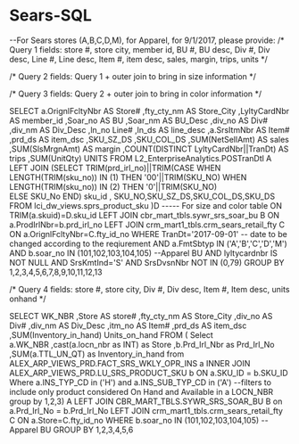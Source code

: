 # Sears-SQL
--For Sears stores (A,B,C,D,M), for Apparel, for 9/1/2017, please provide:
/*
Query 1 fields:
store #, store city, member id, BU #, BU desc, Div #, Div desc, Line #, Line desc, Item #, item desc, sales, margin, trips, units
*/

/*
Query 2 fields:
Query 1 + outer join to bring in size information
*/

/*
Query 3 fields:
Query 2 + outer join to bring in color information
*/

SELECT 
a.OrignlFcltyNbr AS Store#
,fty_cty_nm AS Store_City 
,LyltyCardNbr AS member_id 
,Soar_no AS BU
,Soar_nm AS BU_Desc
,div_no AS Div#
,div_nm AS Div_Desc
,ln_no Line#
,ln_ds AS line_desc
,a.SrsItmNbr AS Item#
,prd_ds AS item_dsc
,SKU_SZ_DS
,SKU_COL_DS
,SUM(NetSellAmt) AS sales
,SUM(SlsMrgnAmt) AS margin 
,COUNT(DISTINCT LyltyCardNbr||TranDt) AS trips
,SUM(UnitQty) UNITS 
FROM L2_EnterpriseAnalytics.POSTranDtl A 
LEFT JOIN (SELECT TRIM(prd_irl_no)||TRIM(CASE WHEN LENGTH(TRIM(sku_no)) IN (1) THEN '00'||TRIM(SKU_NO) 
                                              WHEN LENGTH(TRIM(sku_no)) IN (2) THEN '0'||TRIM(SKU_NO)  
                                              ELSE SKU_No END) sku_id 
	   , SKU_NO,SKU_SZ_DS,SKU_COL_DS,SKU_DS FROM   lci_dw_views.sprs_product_sku )D    ----- For size and color table
ON TRIM(a.skuid)=D.sku_id
LEFT JOIN cbr_mart_tbls.sywr_srs_soar_bu B ON a.ProdIrlNbr=b.prd_irl_no
LEFT JOIN crm_mart1_tbls.crm_sears_retail_fty C ON a.OrignlFcltyNbr=C.fty_id_no
WHERE TranDt='2017-09-01' -- date to be changed according to the reqiurement
AND a.FmtSbtyp IN ('A','B','C','D','M')
AND b.soar_no  IN (101,102,103,104,105) --Apparel BU
AND lyltycardnbr IS NOT NULL
AND SrsKmtInd='S'
AND SrsDvsnNbr NOT IN (0,79)
GROUP BY 1,2,3,4,5,6,7,8,9,10,11,12,13



/*
Query 4 fields:
store #, store city, Div #, Div desc, Item #, Item desc, units onhand
*/

SELECT 
 WK_NBR
,Store AS store#
,fty_cty_nm AS Store_City 
,div_no AS Div#
,div_nm AS Div_Desc
,itm_no AS Item#
,prd_ds AS item_dsc
,SUM(Inventory_in_hand) Units_on_hand
FROM
(
Select  
a.WK_NBR
,cast(a.locn_nbr as INT) as Store
,b.Prd_Irl_Nbr as Prd_Irl_No
,SUM(a.TTL_UN_QT) as Inventory_in_hand
from 
ALEX_ARP_VIEWS_PRD.FACT_SRS_WKLY_OPR_INS a
INNER JOIN 
ALEX_ARP_VIEWS_PRD.LU_SRS_PRODUCT_SKU b 
ON a.SKU_ID = b.SKU_ID
Where a.INS_TYP_CD in ('H') and a.INS_SUB_TYP_CD in ('A')  --filters to include only product considered On Hand and Available in a LOCN_NBR
group by 1,2,3) A 
LEFT  JOIN CBR_MART_TBLS.SYWR_SRS_SOAR_BU B on a.Prd_Irl_No = b.Prd_Irl_No
LEFT  JOIN crm_mart1_tbls.crm_sears_retail_fty C ON a.Store=C.fty_id_no
WHERE b.soar_no IN (101,102,103,104,105) --Apparel BU
GROUP BY 1,2,3,4,5,6
